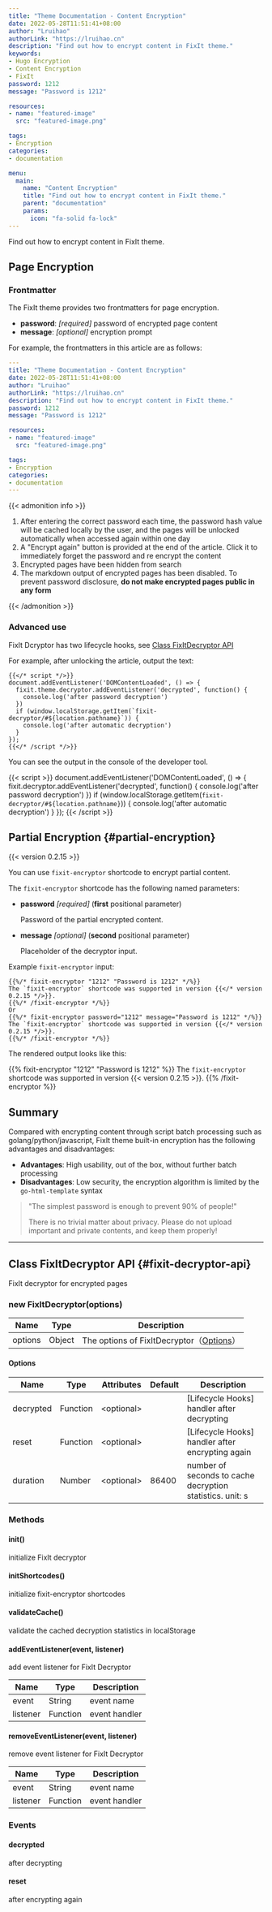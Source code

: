 ```yaml
---
title: "Theme Documentation - Content Encryption"
date: 2022-05-28T11:51:41+08:00
author: "Lruihao"
authorLink: "https://lruihao.cn"
description: "Find out how to encrypt content in FixIt theme."
keywords:
- Hugo Encryption
- Content Encryption
- FixIt
password: 1212
message: "Password is 1212"

resources:
- name: "featured-image"
  src: "featured-image.png"

tags:
- Encryption
categories:
- documentation

menu:
  main:
    name: "Content Encryption"
    title: "Find out how to encrypt content in FixIt theme."
    parent: "documentation"
    params:
      icon: "fa-solid fa-lock"
---
```


Find out how to encrypt content in FixIt theme.

<!--more-->

## Page Encryption

### Frontmatter

The FixIt theme provides two frontmatters for page encryption.

* **password**: *[required]* password of encrypted page content
* **message**: *[optional]* encryption prompt

For example, the frontmatters in this article are as follows:

```yaml
---
title: "Theme Documentation - Content Encryption"
date: 2022-05-28T11:51:41+08:00
author: "Lruihao"
authorLink: "https://lruihao.cn"
description: "Find out how to encrypt content in FixIt theme."
password: 1212
message: "Password is 1212"

resources:
- name: "featured-image"
  src: "featured-image.png"

tags:
- Encryption
categories:
- documentation
---
```

{{< admonition info >}}

1. After entering the correct password each time, the password hash value will be cached locally by the user, and the pages will be unlocked automatically when accessed again within one day
2. A "Encrypt again" button is provided at the end of the article. Click it to immediately forget the password and re encrypt the content
3. Encrypted pages have been hidden from search
4. The markdown output of encrypted pages has been disabled. To prevent password disclosure, **do not make encrypted pages public in any form**

{{< /admonition >}}

### Advanced use

FixIt Dcryptor has two lifecycle hooks, see [Class FixItDecryptor API](#fixit-decryptor-api)

For example, after unlocking the article, output the text:

```go-html-template
{{</* script */>}}
document.addEventListener('DOMContentLoaded', () => {
  fixit.theme.decryptor.addEventListener('decrypted', function() {
    console.log('after password decryption')
  })
  if (window.localStorage.getItem(`fixit-decryptor/#${location.pathname}`)) {
    console.log('after automatic decryption')
  }
});
{{</* /script */>}}
```

You can see the output in the console of the developer tool.

{{< script >}}
document.addEventListener('DOMContentLoaded', () => {
  fixit.decryptor.addEventListener('decrypted', function() {
    console.log('after password decryption')
  })
  if (window.localStorage.getItem(`fixit-decryptor/#${location.pathname}`)) {
    console.log('after automatic decryption')
  }
});
{{< /script >}}

## Partial Encryption {#partial-encryption}

{{< version 0.2.15 >}}

You can use `fixit-encryptor` shortcode to encrypt partial content.

The `fixit-encryptor` shortcode has the following named parameters:

* **password** *[required]* (**first** positional parameter)

    Password of the partial encrypted content.

* **message** *[optional]* (**second** positional parameter)

    Placeholder of the decryptor input.

Example `fixit-encryptor` input:

```go-html-template
{{%/* fixit-encryptor "1212" "Password is 1212" */%}}
The `fixit-encryptor` shortcode was supported in version {{</* version 0.2.15 */>}}.
{{%/* /fixit-encryptor */%}}
Or
{{%/* fixit-encryptor password="1212" message="Password is 1212" */%}}
The `fixit-encryptor` shortcode was supported in version {{</* version 0.2.15 */>}}.
{{%/* /fixit-encryptor */%}}
```

The rendered output looks like this:

{{% fixit-encryptor "1212" "Password is 1212" %}}
The `fixit-encryptor` shortcode was supported in version {{< version 0.2.15 >}}.
{{% /fixit-encryptor %}}

## Summary

Compared with encrypting content through script batch processing such as golang/python/javascript, FixIt theme built-in encryption has the following advantages and disadvantages:

* **Advantages**: High usability, out of the box, without further batch processing
* **Disadvantages**: Low security, the encryption algorithm is limited by the `go-html-template` syntax

> "The simplest password is enough to prevent 90% of people!"
>
> There is no trivial matter about privacy. Please do not upload important and private contents, and keep them properly!

---

## Class FixItDecryptor API {#fixit-decryptor-api}

FixIt decryptor for encrypted pages

### new FixItDecryptor(options)

| Name    | Type   | Description                                                  |
| ------- | ------ | ------------------------------------------------------------ |
| options | Object | The options of FixItDecryptor（[Options](#options)） |

#### Options

| Name      | Type     | Attributes | Default | Description                                               |
| --------- | -------- | ---------- | ------- | --------------------------------------------------------- |
| decrypted | Function | \<optional\> |         | [Lifecycle Hooks] handler after decrypting                |
| reset     | Function | \<optional\> |         | [Lifecycle Hooks] handler after encrypting again          |
| duration  | Number   | \<optional\> | 86400   | number of seconds to cache decryption statistics. unit: s |

### Methods

#### init()

initialize FixIt decryptor

#### initShortcodes()

initialize fixit-encryptor shortcodes

#### validateCache()

validate the cached decryption statistics in localStorage

#### addEventListener(event, listener)

add event listener for FixIt Decryptor

| Name     | Type     | Description   |
| -------- | -------- | ------------- |
| event    | String   | event name    |
| listener | Function | event handler |

#### removeEventListener(event, listener)

remove event listener for FixIt Decryptor

| Name     | Type     | Description   |
| -------- | -------- | ------------- |
| event    | String   | event name    |
| listener | Function | event handler |

### Events

#### decrypted

after decrypting

#### reset

after encrypting again
